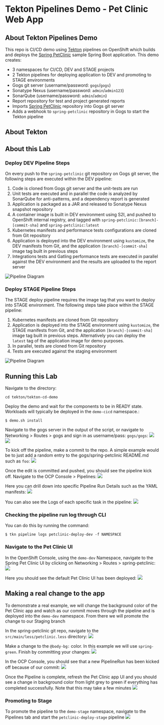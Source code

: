# Tekton Pipelines Demo - Pet Clinic Web App

## About Tekton Pipelines Demo

This repo is CI/CD demo using [Tekton](http://www.tekton.dev) pipelines on OpenShift which builds and deploys the [Spring PetClinic](https://github.com/spring-projects/spring-petclinic) sample Spring Boot application. This demo creates:

- 3 namespaces for CI/CD, DEV and STAGE projects
- 2 Tekton pipelines for deploying application to DEV and promoting to STAGE environments
- Gogs git server (username/password: `gogs`/`gogs`)
- Sonatype Nexus (username/password: `admin`/`admin123`)
- SonarQube (username/password: `admin`/`admin`)
- Report repository for test and project generated reports
- Imports [Spring PetClinic](https://github.com/spring-projects/spring-petclinic) repository into Gogs git server
- Adds a webhook to `spring-petclinic` repository in Gogs to start the Tekton pipeline

## About Tekton

## About this Lab

### Deploy DEV Pipeline Steps

On every push to the `spring-petclinic` git repository on Gogs git server, the following steps are executed within the DEV pipeline:

1. Code is cloned from Gogs git server and the unit-tests are run
1. Unit tests are executed and in parallel the code is analyzed by SonarQube for anti-patterns, and a dependency report is generated
1. Application is packaged as a JAR and released to Sonatype Nexus snapshot repository
1. A container image is built in DEV environment using S2I, and pushed to OpenShift internal registry, and tagged with `spring-petclinic:[branch]-[commit-sha]` and `spring-petclinic:latest`
1. Kubernetes manifests and performance tests configurations are cloned from Git repository
1. Application is deployed into the DEV environment using `kustomize`, the DEV manifests from Git, and the application `[branch]-[commit-sha]` image tag built in previous steps
1. Integrations tests and Gatling performance tests are executed in parallel against the DEV environment and the results are uploaded to the report server

![Pipeline Diagram](https://github.com/rcdelacruz/openshift-testbed/blob/master/resources/labs/pipeline-diagram-dev.svg)

### Deploy STAGE Pipeline Steps

The STAGE deploy pipeline requires the image tag that you want to deploy into STAGE environment. The following steps take place within the STAGE pipeline:

1. Kubernetes manifests are cloned from Git repository
1. Application is deployed into the STAGE environment using `kustomize`, the STAGE manifests from Git, and the application `[branch]-[commit-sha]` image tag built in previous steps. Alternatively you can deploy the `latest` tag of the application image for demo purposes.
1. In parallel, tests are cloned from Git repository
1. Tests are executed against the staging environment

![Pipeline Diagram](https://github.com/rcdelacruz/openshift-testbed/blob/master/resources/labs/pipeline-diagram-stage.svg)

## Running this Lab

Navigate to the directory:

```
cd tekton/tekton-cd-demo
```

Deploy the demo and wait for the components to be in READY state. Workloads will typically be deployed in the `demo-cicd` namespace.:

```
$ demo.sh install
```

Navigate to the gogs server in the output of the script, or navigate to Networking > Routes > gogs and sign in as username/pass: `gogs/gogs`:
![](https://github.com/rcdelacruz/openshift-testbed/blob/master/resources/labs/tekton1.png)
![](https://github.com/rcdelacruz/openshift-testbed/blob/master/resources/labs/tekton2.png)

To kick off the pipeline, make a commit to the repo. A simple example would be to just add a random entry to the gogs/spring-petclinic README.md such as `foo`:
![](https://github.com/rcdelacruz/openshift-testbed/blob/master/resources/labs/tekton3.png)

Once the edit is committed and pushed, you should see the pipeline kick off. Navigate to the OCP Console > Pipelines:
![](https://github.com/rcdelacruz/openshift-testbed/blob/master/resources/labs/tekton4.png)

Here you can drill down into specific Pipeline Run Details such as the YAML manifests:
![](https://github.com/rcdelacruz/openshift-testbed/blob/master/resources/labs/tekton5.png)

You can also see the Logs of each specific task in the pipeline:
![](https://github.com/rcdelacruz/openshift-testbed/blob/master/resources/labs/tekton6.png)

### Checking the pipeline run log through CLI

You can do this by running the command:

```
$ tkn pipeline logs petclinic-deploy-dev -f NAMESPACE
```

### Navigate to the Pet Clinic UI

In the OpenShift Console, using the `demo-dev` Namespace, navigate to the Spring Pet Clinic UI by clicking on Networking > Routes > spring-petclinic:
![](https://github.com/rcdelacruz/openshift-testbed/blob/master/resources/labs/tekton7.png)

Here you should see the default Pet Clinic UI has been deployed:
![](https://github.com/rcdelacruz/openshift-testbed/blob/master/resources/labs/tekton8.png)

## Making a real change to the app

To demonstrate a real example, we will change the background color of the Pet Clinic app and watch as our commit moves through the pipeline and is deployed into the `demo-dev` namespace. From there we will promote the change to our Staging branch

In the spring-petclinic git repo, navigate to the `src/main/less/petclinic.less` directory:
![](https://github.com/rcdelacruz/openshift-testbed/blob/master/resources/labs/tekton9.png)

Make a change to the `@body-bg:` color. In this example we will use `spring-green`. Finish by committing your changes:
![](https://github.com/rcdelacruz/openshift-testbed/blob/master/resources/labs/tekton10.png)

In the OCP Console, you should see that a new PipelineRun has been kicked off because of our commit:
![](https://github.com/rcdelacruz/openshift-testbed/blob/master/resources/labs/tekton11.png)

Once the Pipeline is complete, refresh the Pet Clinic app UI and you should see a change in background color from light grey to green if everything has completed successfully. Note that this may take a few minutes
![](https://github.com/rcdelacruz/openshift-testbed/blob/master/resources/labs/tekton12.png)

### Promoting to Stage

To promote the pipeline to the `demo-stage` namespace, navigate to the Pipelines tab and start the `petclinic-deploy-stage` pipeline
![](https://github.com/rcdelacruz/openshift-testbed/blob/master/resources/labs/tekton13.png)
